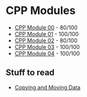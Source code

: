 # CPP Modules

- [CPP Module 00](https://github.com/caps-/CPPmodules/tree/master/CPPmodule00) -
  80/100
- [CPP Module 01](https://github.com/caps-/CPPmodules/tree/master/CPPmodule01) -
100/100
- [CPP Module 02](https://github.com/caps-/CPPmodules/tree/master/CPPmodule02) -
80/100
- [CPP Module 03](https://github.com/caps-/CPPmodules/tree/master/CPPmodule03) -
100/100
- [CPP Module 04](https://github.com/caps-/CPPmodules/tree/master/CPPmodule04) -
100/100


## Stuff to read
- [Copying and Moving Data](https://www.cs.odu.edu/~zeil/cs330/latest/Public/big3/index.html)
